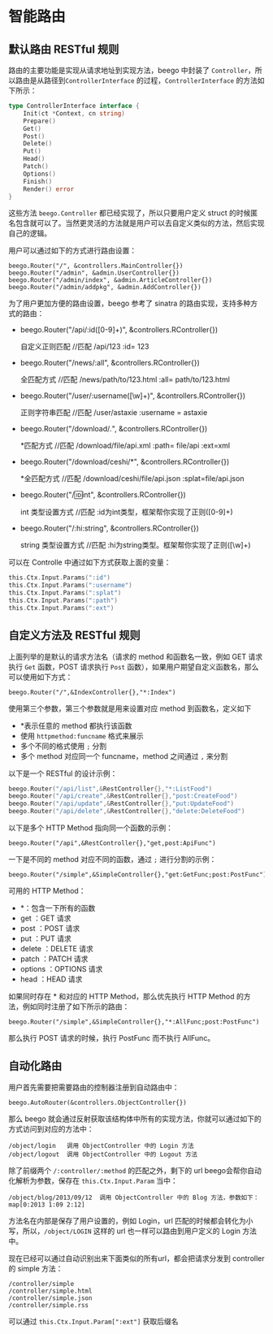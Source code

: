 # 智能路由

## 默认路由 RESTful 规则

路由的主要功能是实现从请求地址到实现方法，beego 中封装了 `Controller`，所以路由是从路径到`ControllerInterface` 的过程，`ControllerInterface` 的方法如下所示：

```go
type ControllerInterface interface {
	Init(ct *Context, cn string)
	Prepare()
	Get()
	Post()
	Delete()
	Put()
	Head()
	Patch()
	Options()
	Finish()
	Render() error
}
```

这些方法 `beego.Controller` 都已经实现了，所以只要用户定义 struct 的时候匿名包含就可以了。当然更灵活的方法就是用户可以去自定义类似的方法，然后实现自己的逻辑。

用户可以通过如下的方式进行路由设置：

	beego.Router("/", &controllers.MainController{})
	beego.Router("/admin", &admin.UserController{})
	beego.Router("/admin/index", &admin.ArticleController{})
	beego.Router("/admin/addpkg", &admin.AddController{})

为了用户更加方便的路由设置，beego 参考了 sinatra 的路由实现，支持多种方式的路由：

- beego.Router("/api/:id([0-9]+)", &controllers.RController{})

	自定义正则匹配	//匹配 /api/123 :id= 123

- beego.Router("/news/:all", &controllers.RController{})
	
	全匹配方式 //匹配 /news/path/to/123.html :all= path/to/123.html

- beego.Router("/user/:username([\w]+)", &controllers.RController{})
	
	正则字符串匹配 //匹配 /user/astaxie    :username = astaxie
	
- beego.Router("/download/*.*", &controllers.RController{})
	
	*匹配方式 //匹配 /download/file/api.xml     :path= file/api   :ext=xml

- beego.Router("/download/ceshi/*", &controllers.RController{})   
	
	*全匹配方式 //匹配  /download/ceshi/file/api.json  :splat=file/api.json

- beego.Router("/:id:int", &controllers.RController{})    
	
	int 类型设置方式  //匹配 :id为int类型，框架帮你实现了正则([0-9]+)

- beego.Router("/:hi:string", &controllers.RController{})   
	
	string 类型设置方式 //匹配 :hi为string类型。框架帮你实现了正则([\w]+)

可以在 Controlle 中通过如下方式获取上面的变量：

```go
this.Ctx.Input.Params(":id")
this.Ctx.Input.Params(":username")
this.Ctx.Input.Params(":splat")
this.Ctx.Input.Params(":path")
this.Ctx.Input.Params(":ext")
```

## 自定义方法及 RESTful 规则

上面列举的是默认的请求方法名（请求的 method 和函数名一致，例如 GET 请求执行 `Get` 函数，POST 请求执行 `Post` 函数），如果用户期望自定义函数名，那么可以使用如下方式：

	beego.Router("/",&IndexController{},"*:Index")
	
使用第三个参数，第三个参数就是用来设置对应 method 到函数名，定义如下

- *表示任意的 method 都执行该函数
- 使用 `httpmethod:funcname` 格式来展示
- 多个不同的格式使用 `;` 分割
- 多个 method 对应同一个 funcname，method 之间通过 `,` 来分割

以下是一个 RESTful 的设计示例：

```go
beego.Router("/api/list",&RestController{},"*:ListFood")
beego.Router("/api/create",&RestController{},"post:CreateFood")
beego.Router("/api/update",&RestController{},"put:UpdateFood")
beego.Router("/api/delete",&RestController{},"delete:DeleteFood")
```

以下是多个 HTTP Method 指向同一个函数的示例：
	
	beego.Router("/api",&RestController{},"get,post:ApiFunc")

一下是不同的 method 对应不同的函数，通过 `;` 进行分割的示例：

	beego.Router("/simple",&SimpleController{},"get:GetFunc;post:PostFunc")
	
可用的 HTTP Method：

- *：包含一下所有的函数
- get ：GET 请求
- post ：POST 请求
- put ：PUT 请求
- delete ：DELETE 请求
- patch  ：PATCH 请求
- options ：OPTIONS 请求
- head	：HEAD 请求

如果同时存在 * 和对应的 HTTP Method，那么优先执行 HTTP Method 的方法，例如同时注册了如下所示的路由：

	beego.Router("/simple",&SimpleController{},"*:AllFunc;post:PostFunc")

那么执行 POST 请求的时候，执行 PostFunc 而不执行 AllFunc。

## 自动化路由

用户首先需要把需要路由的控制器注册到自动路由中：

	beego.AutoRouter(&controllers.ObjectController{})

那么 beego 就会通过反射获取该结构体中所有的实现方法，你就可以通过如下的方式访问到对应的方法中：

	/object/login   调用 ObjectController 中的 Login 方法
	/object/logout  调用 ObjectController 中的 Logout 方法
	
除了前缀两个 `/:controller/:method` 的匹配之外，剩下的 url beego会帮你自动化解析为参数，保存在 `this.Ctx.Input.Param` 当中：

	/object/blog/2013/09/12  调用 ObjectController 中的 Blog 方法，参数如下：map[0:2013 1:09 2:12]
	
	
方法名在内部是保存了用户设置的，例如 Login，url 匹配的时候都会转化为小写，所以，`/object/LOGIN` 这样的 url 也一样可以路由到用户定义的 Login 方法中。

现在已经可以通过自动识别出来下面类似的所有url，都会把请求分发到 controller 的 simple 方法：

	/controller/simple
	/controller/simple.html
	/controller/simple.json
	/controller/simple.rss

可以通过 `this.Ctx.Input.Param[":ext"]` 获取后缀名
